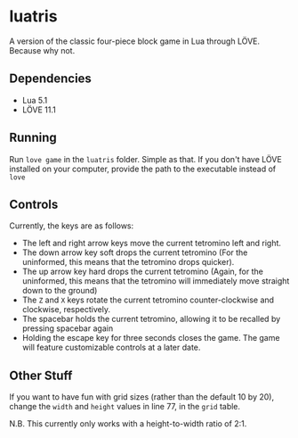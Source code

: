 # luatris
A version of the classic four-piece block game in Lua through LÖVE. Because why not.

## Dependencies
* Lua 5.1
* LÖVE 11.1

## Running
Run `love game` in the `luatris` folder. Simple as that.
If you don't have LÖVE installed on your computer, provide the path to the executable instead of `love`

## Controls
Currently, the keys are as follows:
* The left and right arrow keys move the current tetromino left and right.
* The down arrow key soft drops the current tetromino (For the uninformed, this means that the tetromino drops quicker).
* The up arrow key hard drops the current tetromino (Again, for the uninformed, this means that the tetromino will immediately move straight down to the ground)
* The `Z` and `X` keys rotate the current tetromino counter-clockwise and clockwise, respectively.
* The spacebar holds the current tetromino, allowing it to be recalled by pressing spacebar again
* Holding the escape key for three seconds closes the game.
The game will feature customizable controls at a later date.

## Other Stuff
If you want to have fun with grid sizes (rather than the default 10 by 20), change the `width` and `height` values in line 77, in the `grid` table.

N.B. This currently only works with a height-to-width ratio of 2:1.   
